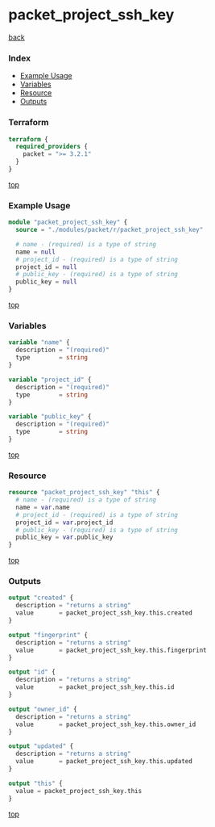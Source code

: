 # packet_project_ssh_key

[back](../packet.md)

### Index

- [Example Usage](#example-usage)
- [Variables](#variables)
- [Resource](#resource)
- [Outputs](#outputs)

### Terraform

```terraform
terraform {
  required_providers {
    packet = ">= 3.2.1"
  }
}
```

[top](#index)

### Example Usage

```terraform
module "packet_project_ssh_key" {
  source = "./modules/packet/r/packet_project_ssh_key"

  # name - (required) is a type of string
  name = null
  # project_id - (required) is a type of string
  project_id = null
  # public_key - (required) is a type of string
  public_key = null
}
```

[top](#index)

### Variables

```terraform
variable "name" {
  description = "(required)"
  type        = string
}

variable "project_id" {
  description = "(required)"
  type        = string
}

variable "public_key" {
  description = "(required)"
  type        = string
}
```

[top](#index)

### Resource

```terraform
resource "packet_project_ssh_key" "this" {
  # name - (required) is a type of string
  name = var.name
  # project_id - (required) is a type of string
  project_id = var.project_id
  # public_key - (required) is a type of string
  public_key = var.public_key
}
```

[top](#index)

### Outputs

```terraform
output "created" {
  description = "returns a string"
  value       = packet_project_ssh_key.this.created
}

output "fingerprint" {
  description = "returns a string"
  value       = packet_project_ssh_key.this.fingerprint
}

output "id" {
  description = "returns a string"
  value       = packet_project_ssh_key.this.id
}

output "owner_id" {
  description = "returns a string"
  value       = packet_project_ssh_key.this.owner_id
}

output "updated" {
  description = "returns a string"
  value       = packet_project_ssh_key.this.updated
}

output "this" {
  value = packet_project_ssh_key.this
}
```

[top](#index)